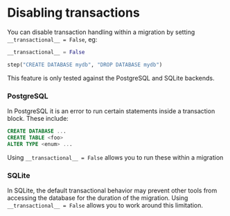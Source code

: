 # Disabling transactions

You can disable transaction handling within a migration by setting
`__transactional__ = False`, eg:

```python
__transactional__ = False

step("CREATE DATABASE mydb", "DROP DATABASE mydb")
```

This feature is only tested against the PostgreSQL and SQLite backends. 

### PostgreSQL

In PostgreSQL it is an error to run certain statements inside a transaction
block. These include:

```sql
CREATE DATABASE ...
CREATE TABLE <foo>
ALTER TYPE <enum> ...
```

Using `__transactional__ = False` allows you to run these within a migration

### SQLite

In SQLite, the default transactional behavior may prevent other tools from
accessing the database for the duration of the migration. Using
`__transactional__ = False` allows you to work around this limitation.